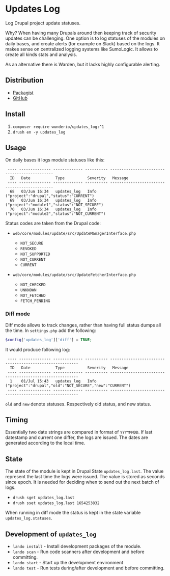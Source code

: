 # Updates Log

Log Drupal project update statuses.

Why? When having many Drupals around then keeping track of security updates can
be challenging. One option is to log statuses of the modules on daily bases,
and create alerts (for example on Slack) based on the logs. It makes sense on
centralized logging systems like SumoLogic. It allows to create all kinds stats
and analysis.

As an alternative there is Warden, but it lacks highly configurable alerting.

## Distribution

- [Packagist](https://packagist.org/packages/wunderio/updates_log)
- [GitHub](https://github.com/wunderio/drupal-updates-log)

## Install

1. `composer require wunderio/updates_log:^1`
2. `drush en -y updates_log`

## Usage

On daily bases it logs module statuses like this:

```
 ---- -------------- ------------- ---------- ---------------------------------------------
  ID   Date           Type          Severity   Message
 ---- -------------- ------------- ---------- ---------------------------------------------
  68   03/Jun 16:34   updates_log   Info       ("project":"drupal","status":"CURRENT")
  69   03/Jun 16:34   updates_log   Info       ("project":"module1","status":"NOT_SECURE")
  70   03/Jun 16:34   updates_log   Info       ("project":"module2","status":"NOT_CURRENT")
```

Status codes are taken from the Drupal code:

- `web/core/modules/update/src/UpdateManagerInterface.php`
  - `NOT_SECURE`
  - `REVOKED`
  - `NOT_SUPPORTED`
  - `NOT_CURRENT`
  - `CURRENT`

- `web/core/modules/update/src/UpdateFetcherInterface.php`
  - `NOT_CHECKED`
  - `UNKNOWN`
  - `NOT_FETCHED`
  - `FETCH_PENDING`

### Diff mode

Diff mode allows to track changes, rather than having full status dumps all the time.
In `settings.php` add the following:

```php
$config['updates_log']['diff'] = TRUE;
```

It would produce following log:
```
 ---- -------------- ------------- ---------- --------------------------------------------------------
  ID   Date           Type          Severity   Message
 ---- -------------- ------------- ---------- --------------------------------------------------------
  1    01/Jul 15:43   updates_log   Info       ("project":"drupal","old":"NOT_SECURE","new":"CURRENT")
 ---- -------------- ------------- ---------- --------------------------------------------------------
```

`old` and `new` denote statuses.
Respectively old status, and new status.

## Timing

Essentially two date strings are compared in format of `YYYYMMDD`.
If last datestamp and current one differ, the logs are issued.
The dates are generated according to the local time.

## State

The state of the module is kept in Drupal State `updates_log.last`.
The value represent the last time the logs were issued.
The value is stored as seconds since epoch.
It is needed for deciding when to send out the next batch of logs.

- `drush sget updates_log.last`
- `drush sset updates_log.last 1654253832`

When running in diff mode the status is kept in the state variable `updates_log.statuses`.

## Development of `updates_log`

- `lando install` - Install development packages of the module.
- `lando scan` - Run code scanners after development and before committing.
- `lando start` - Start up the development environment
- `lando test` - Run tests during/after development and before committing.

